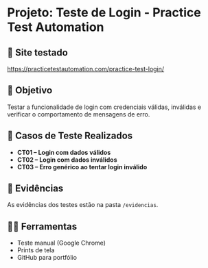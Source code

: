 # Projeto: Teste de Login - Practice Test Automation

## 🔗 Site testado
https://practicetestautomation.com/practice-test-login/

## 🎯 Objetivo
Testar a funcionalidade de login com credenciais válidas, inválidas e verificar o comportamento de mensagens de erro.

## 🧪 Casos de Teste Realizados

- **CT01 – Login com dados válidos**
- **CT02 – Login com dados inválidos**
- **CT03 – Erro genérico ao tentar login inválido**

## 📁 Evidências
As evidências dos testes estão na pasta `/evidencias`.

## 👨‍💻 Ferramentas
- Teste manual (Google Chrome)
- Prints de tela
- GitHub para portfólio
